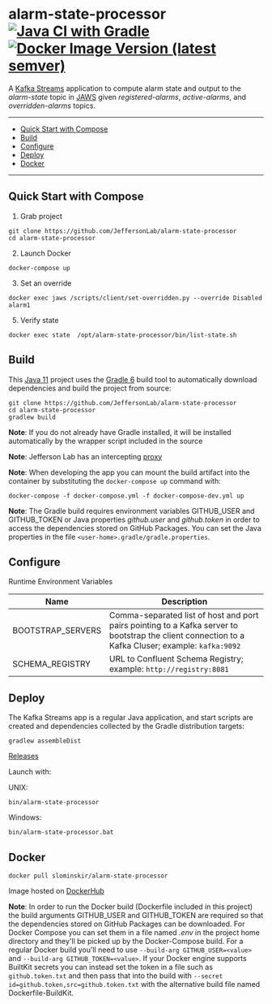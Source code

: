 # alarm-state-processor [![Java CI with Gradle](https://github.com/JeffersonLab/alarm-state-processor/workflows/Java%20CI%20with%20Gradle/badge.svg)](https://github.com/JeffersonLab/alarm-state-processor/actions?query=workflow%3A%22Java+CI+with+Gradle%22) [![Docker Image Version (latest semver)](https://img.shields.io/docker/v/slominskir/alarm-state-processor?sort=semver&label=DockerHub)](https://hub.docker.com/r/slominskir/alarm-state-processor)
A [Kafka Streams](https://kafka.apache.org/documentation/streams/) application to compute alarm state and output to the _alarm-state_ topic in [JAWS](https://github.com/JeffersonLab/jaws) given _registered-alarms_, _active-alarms_, and _overridden-alarms_ topics.

---
 - [Quick Start with Compose](https://github.com/JeffersonLab/alarm-state-processor#quick-start-with-compose)
 - [Build](https://github.com/JeffersonLab/alarm-state-processor#build)
 - [Configure](https://github.com/JeffersonLab/alarm-state-processor#configure)
 - [Deploy](https://github.com/JeffersonLab/alarm-state-processor#deploy)
 - [Docker](https://github.com/JeffersonLab/alarm-state-processor#docker)
 ---

## Quick Start with Compose 
1. Grab project
```
git clone https://github.com/JeffersonLab/alarm-state-processor
cd alarm-state-processor
```
2. Launch Docker
```
docker-compose up
```
3. Set an override
```
docker exec jaws /scripts/client/set-overridden.py --override Disabled alarm1
```
5. Verify state
```
docker exec state  /opt/alarm-state-processor/bin/list-state.sh
```
## Build
This [Java 11](https://adoptopenjdk.net/) project uses the [Gradle 6](https://gradle.org/) build tool to automatically download dependencies and build the project from source:

```
git clone https://github.com/JeffersonLab/alarm-state-processor
cd alarm-state-processor
gradlew build
```
**Note**: If you do not already have Gradle installed, it will be installed automatically by the wrapper script included in the source

**Note**: Jefferson Lab has an intercepting [proxy](https://gist.github.com/slominskir/92c25a033db93a90184a5994e71d0b78)

**Note**: When developing the app you can mount the build artifact into the container by substituting the `docker-compose up` command with:
```
docker-compose -f docker-compose.yml -f docker-compose-dev.yml up
```
**Note**: The Gradle build requires environment variables GITHUB_USER and GITHUB_TOKEN or Java properties _github.user_ and _github.token_ in order to access the dependencies stored on GitHub Packages.   You can set the Java properties in the file `<user-home>.gradle/gradle.properties`.

## Configure
Runtime Environment Variables

| Name | Description |
|---|---|
| BOOTSTRAP_SERVERS | Comma-separated list of host and port pairs pointing to a Kafka server to bootstrap the client connection to a Kafka Cluser; example: `kafka:9092` |
| SCHEMA_REGISTRY | URL to Confluent Schema Registry; example: `http://registry:8081` |

## Deploy
The Kafka Streams app is a regular Java application, and start scripts are created and dependencies collected by the Gradle distribution targets:

```
gradlew assembleDist
```

[Releases](https://github.com/JeffersonLab/alarm-state-processor/releases)

Launch with:

UNIX:
```
bin/alarm-state-processor
```
Windows:
```
bin/alarm-state-processor.bat
```

## Docker
```
docker pull slominskir/alarm-state-processor
```
Image hosted on [DockerHub](https://hub.docker.com/r/slominskir/alarm-state-processor)

**Note**: In order to run the Docker build (Dockerfile included in this project) the build arguments GITHUB_USER and GITHUB_TOKEN are required so that the dependencies stored on GitHub Packages can be downloaded.  For Docker Compose you can set them in a file named _.env_ in the project home directory and they'll be picked up by the Docker-Compose build.  For a regular Docker build you'll need to use `--build-arg GITHUB_USER=<value>` and `--build-arg GITHUB_TOKEN=<value>`.  If your Docker engine supports BuiltKit secrets you can instead set the token in a file such as `github.token.txt` and then pass that into the build with `--secret id=github.token,src=github.token.txt` with the alternative build file named Dockerfile-BuildKit.
